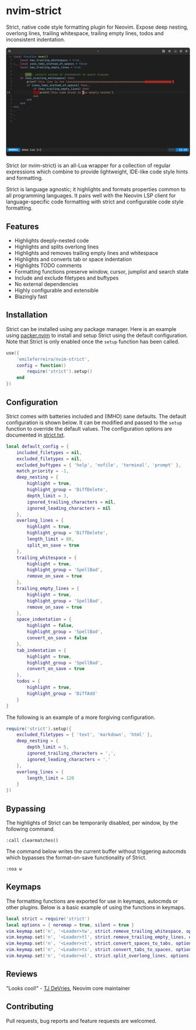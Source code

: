 # nvim-strict

Strict, native code style formatting plugin for Neovim. Expose deep nesting, overlong lines, trailing whitespace, trailing empty lines, todos and inconsistent indentation.

![nvim-strict demo](demo.png)

Strict (or nvim-strict) is an all-Lua wrapper for a collection of regular expressions which combine to provide lightweight, IDE-like code style hints and formatting.

Strict is language agnostic; it highlights and formats properties common to all programming languages. It pairs well with the Neovim LSP client for language-specific code formatting with strict and configurable code style formatting.

## Features

* Highlights deeply-nested code
* Highlights and splits overlong lines
* Highlights and removes trailing empty lines and whitespace
* Highlights and converts tab or space indentation
* Highlights TODO comments
* Formatting functions preserve window, cursor, jumplist and search state
* Include and exclude filetypes and buftypes
* No external dependencies
* Highly configurable and extensible
* Blazingly fast

## Installation

Strict can be installed using any package manager. Here is an example using [packer.nvim](https://github.com/wbthomason/packer.nvim) to install and setup Strict using the default configuration. Note that Strict is only enabled once the `setup` function has been called.

```lua
use({
    'emileferreira/nvim-strict',
    config = function()
        require('strict').setup()
    end
})
```

## Configuration

Strict comes with batteries included and (IMHO) sane defaults. The default configuration is shown below. It can be modified and passed to the `setup` function to override the default values. The configuration options are documented in [strict.txt](doc/strict.txt).

```lua
local default_config = {
    included_filetypes = nil,
    excluded_filetypes = nil,
    excluded_buftypes = { 'help', 'nofile', 'terminal', 'prompt' },
    match_priority = -1,
    deep_nesting = {
        highlight = true,
        highlight_group = 'DiffDelete',
        depth_limit = 3,
        ignored_trailing_characters = nil,
        ignored_leading_characters = nil
    },
    overlong_lines = {
        highlight = true,
        highlight_group = 'DiffDelete',
        length_limit = 80,
        split_on_save = true
    },
    trailing_whitespace = {
        highlight = true,
        highlight_group = 'SpellBad',
        remove_on_save = true
    },
    trailing_empty_lines = {
        highlight = true,
        highlight_group = 'SpellBad',
        remove_on_save = true
    },
    space_indentation = {
        highlight = false,
        highlight_group = 'SpellBad',
        convert_on_save = false
    },
    tab_indentation = {
        highlight = true,
        highlight_group = 'SpellBad',
        convert_on_save = true
    },
    todos = {
        highlight = true,
        highlight_group = 'DiffAdd'
    }
}
```

The following is an example of a more forgiving configuration.

```lua
require('strict').setup({
    excluded_filetypes = { 'text', 'markdown', 'html' },
    deep_nesting = {
        depth_limit = 5,
        ignored_trailing_characters = ',',
        ignored_leading_characters = '.'
    },
    overlong_lines = {
        length_limit = 120
    }
})
```

## Bypassing

The highlights of Strict can be temporarily disabled, per window, by the following command.

```
:call clearmatches()
```

The command below writes the current buffer without triggering autocmds which bypasses the format-on-save functionality of Strict.

```
:noa w
```

## Keymaps

The formatting functions are exported for use in keymaps, autocmds or other plugins. Below is a basic example of using the functions in keymaps.

```lua
local strict = require('strict')
local options = { noremap = true, silent = true }
vim.keymap.set('n', '<Leader>tw', strict.remove_trailing_whitespace, options)
vim.keymap.set('n', '<Leader>tl', strict.remove_trailing_empty_lines, options)
vim.keymap.set('n', '<Leader>st', strict.convert_spaces_to_tabs, options)
vim.keymap.set('n', '<Leader>ts', strict.convert_tabs_to_spaces, options)
vim.keymap.set('n', '<Leader>ol', strict.split_overlong_lines, options)
```

## Reviews

"Looks cool!" - [TJ DeVries](https://github.com/tjdevries), Neovim core maintainer

## Contributing

Pull requests, bug reports and feature requests are welcomed.
